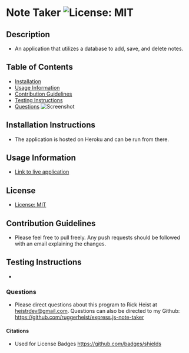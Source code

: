 # Note Taker ![License: MIT](https://img.shields.io/badge/License-MIT-yellow.svg)
## Description
  - An application that utilizes a database to add, save, and delete notes.
## Table of Contents
  - [Installation](#installation-instructions)
  - [Usage Information](#usage-information)
  - [Contribution Guidelines](#contribution-guidelines)
  - [Testing Instructions](#testing-instructions)
  - [Questions](#questions)
![Screenshot](https://i.imgur.com/HNmzibA.png)
## Installation Instructions
  - The application is hosted on Heroku and can be run from there.
## Usage Information
  - [Link to live application](https://express-js-note-take.herokuapp.com/)  
## License
  - [License: MIT](https://opensource.org/licenses/MIT)
## Contribution Guidelines
  - Please feel free to pull freely. Any push requests should be followed with an email explaining the changes.
## Testing Instructions
  - 
### Questions
  - Please direct questions about this program to Rick Heist at heistrdev@gmail.com. Questions can also be directed to my Github: https://github.com/ruggerheist/express.js-note-taker
#### Citations
  - Used for License Badges https://github.com/badges/shields
